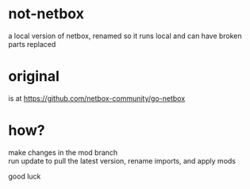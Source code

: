 # not-netbox

a local version of netbox, renamed so it runs local and can have broken parts replaced  

# original
is at https://github.com/netbox-community/go-netbox  

# how?
make changes in the mod branch  
run update to pull the latest version, rename imports, and apply mods  

good luck